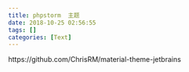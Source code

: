 ```yaml
---
title: phpstorm  主题
date: 2018-10-25 02:56:55
tags: []
categories: [Text]
---
```


<p>https://github.com/ChrisRM/material-theme-jetbrains<br /></p>